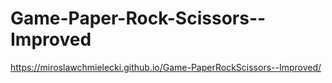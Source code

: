 # Game-Paper-Rock-Scissors--Improved
https://miroslawchmielecki.github.io/Game-PaperRockScissors--Improved/
